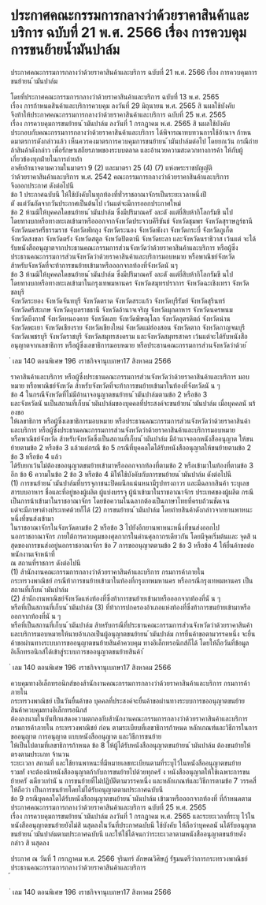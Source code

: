 
# ประกาศคณะกรรมการกลางว่าด้วยราคาสินค้าและบริการ ฉบับที่ 21 พ.ศ. 2566 เรื่อง การควบคุมการขนย้ายน้ำมันปาล์ม
      
      

      
      

ประกาศคณะกรรมการกลางว่าด้วยราคาสินค้าและบริการ 
ฉบับที่  21  พ.ศ.  2566 
เรื่อง  การควบคุมการขนย้ายน ้ามันปาล์ม 
 
 
โดยที่ประกาศคณะกรรมการกลางว่าด้วยราคาสินค้าและบริการ  ฉบับที่  13  พ.ศ.  2565  
เรื่อง  การก้าหนดสินค้าและบริการควบคุม  ลงวันที่  29  มิถุนายน  พ.ศ.  2565  สิ นผลใช้บังคับ   
จึงท้าให้ประกาศคณะกรรมการกลางว่าด้วยราคาสินค้าและบริการ  ฉบับที่  25  พ.ศ.  2565   
เรื่อง  การควบคุมการขนย้ายน ้ามันปาล์ม  ลงวันที่  1  กรกฎาคม  พ.ศ.  2565  สิ นผลใช้บังคับ  
ประกอบกับคณะกรรมการกลางว่าด้วยราคาสินค้าและบริการ  ได้พิจารณาทบทวนการใช้อ้านาจ 
ก้าหนดมาตรการดังกล่าวแล้ว  เห็นควรคงมาตรการควบคุมการขนย้ายน ้ามันปาล์มต่อไป  โดยยกเว้น
กรณีถ่ายล้าสินค้าดังกล่าว  เพื่อรักษาเสถียรภาพของระบบตลาด  และอ้านวยความสะดวกทางการค้า
ให้กับผู้เกี่ยวข้องทุกฝ่ายในการถ่ายล้า   
อาศัยอ้านาจตามความในมาตรา  9  (2)  และมาตรา  25  (4)  (7)  แห่งพระราชบัญญัติ   
ว่าด้วยราคาสินค้าและบริการ  พ.ศ.  2542  คณะกรรมการกลางว่าด้วยราคาสินค้าและบริการ   
จึงออกประกาศ  ดังต่อไปนี  
ข้อ 1 ประกาศฉบับนี ให้ใช้บังคับในทุกท้องที่ทั่วราชอาณาจักรเป็นระยะเวลาหนึ่งปี   
ตั งแต่วันถัดจากวันประกาศเป็นต้นไป  เว้นแต่จะมีการออกประกาศใหม่   
ข้อ 2 ห้ามมิให้บุคคลใดขนย้ายน ้ามันปาล์ม  ซึ่งมีปริมาณครั งละตั งแต่ยี่สิบห้ากิโลกรัมขึ นไป   
โดยทางบกหรือทางทะเลเข้ามาหรือออกจากจังหวัดประจวบคีรีขันธ์  จังหวัดชุมพร  จังหวัดสุราษฎร์ธานี  
จังหวัดนครศรีธรรมราช  จังหวัดพัทลุง  จังหวัดระนอง  จังหวัดพังงา  จังหวัดกระบี่  จังหวัดภูเก็ต  
จังหวัดสงขลา  จังหวัดตรัง  จังหวัดสตูล  จังหวัดปัตตานี  จังหวัดยะลา  และจังหวัดนราธิวาส  เว้นแต่ 
จะได้รับหนังสืออนุญาตจากประธานคณะกรรมการส่วนจังหวัดว่าด้วยราคาสินค้าและบริการ  หรือผู้ซึ่ง 
ประธานคณะกรรมการส่วนจังหวัดว่าด้วยราคาสินค้าและบริการมอบหมาย  หรือพาณิชย์จังหวัด   
ส้าหรับจังหวัดที่จะท้าการขนย้ายเข้ามาหรือออกจากท้องที่จังหวัดนั นๆ   
ข้อ 3 ห้ามมิให้บุคคลใดขนย้ายน ้ามันปาล์ม  ซึ่งมีปริมาณครั งละตั งแต่ยี่สิบห้ากิโลกรัมขึ นไป   
โดยทางบกหรือทางทะเลเข้ามาในกรุงเทพมหานคร  จังหวัดสมุทรปราการ  จังหวัดฉะเชิงเทรา  จังหวัดชลบุรี  
จังหวัดระยอง  จังหวัดจันทบุรี  จังหวัดตราด  จังหวัดสระแก้ว  จังหวัดบุรีรัมย์  จังหวัดสุรินทร์   
จังหวัดศรีสะเกษ  จังหวัดอุบลราชธานี  จังหวัดอ้านาจเจริญ  จังหวัดมุกดาหาร  จังหวัดนครพนม   
จังหวัดบึงกาฬ  จังหวัดหนองคาย  จังหวัดเลย  จังหวัดพิษณุโลก  จังหวัดอุตรดิตถ์  จังหวัดน่าน   
จังหวัดพะเยา  จังหวัดเชียงราย  จังหวัดเชียงใหม่  จังหวัดแม่ฮ่องสอน  จังหวัดตาก  จังหวัดกาญจนบุรี  
จังหวัดเพชรบุรี  จังหวัดราชบุรี  จังหวัดสมุทรสงคราม  และจังหวัดสมุทรสาคร  เว้นแต่จะได้รับหนังสือ
อนุญาตจากเลขาธิการ  หรือผู้ซึ่งเลขาธิการมอบหมาย  หรือประธานคณะกรรมการส่วนจังหวัดว่าด้วย
้
 
่
เลม   140   ตอนพิเศษ   196    งราชกิจจานุเบกษา17   สิงหาคม   2566

ราคาสินค้าและบริการ  หรือผู้ซึ่งประธานคณะกรรมการส่วนจังหวัดว่าด้วยราคาสินค้าและบริการ
มอบหมาย  หรือพาณิชย์จังหวัด  ส้าหรับจังหวัดที่จะท้าการขนย้ายเข้ามาในท้องที่จังหวัดนั น ๆ   
ข้อ 4 ในกรณีจังหวัดที่ไม่มีอ้านาจอนุญาตขนย้ายน ้ามันปาล์มตามข้อ  2  หรือข้อ  3   
และจังหวัดนั นเป็นสถานที่เก็บน ้ามันปาล์มของบุคคลที่ประสงค์จะขนย้ายน ้ามันปาล์ม  เมื่อบุคคลนั นร้องขอ  
ให้เลขาธิการ  หรือผู้ซึ่งเลขาธิการมอบหมาย  หรือประธานคณะกรรมการส่วนจังหวัดว่าด้วยราคาสินค้า 
และบริการ  หรือผู้ซึ่งประธานคณะกรรมการส่วนจังหวัดว่าด้วยราคาสินค้าและบริการมอบหมาย   
หรือพาณิชย์จังหวัด  ส้าหรับจังหวัดซึ่งเป็นสถานที่เก็บน ้ามันปาล์ม  มีอ้านาจออกหนังสืออนุญาต 
ให้ขนย้ายตามข้อ  2  หรือข้อ  3  แล้วแต่กรณี 
ข้อ 5 กรณีที่บุคคลใดได้รับหนังสืออนุญาตให้ขนย้ายตามข้อ  2  ข้อ  3  หรือข้อ  4  แล้ว   
ได้รับยกเว้นไม่ต้องขออนุญาตขนย้ายเข้ามาหรือออกจากท้องที่ตามข้อ  2  หรือเข้ามาในท้องที่ตามข้อ  3  อีก 
ข้อ 6 ความในข้อ  2  ข้อ  3  หรือข้อ  4  มิให้ใช้บังคับกับการขนย้ายน ้ามันปาล์ม  ดังต่อไปนี  
(1) การขนย้ายน ้ามันปาล์มที่บรรจุภาชนะปิดผนึกแน่นหนามีรูปทรงถาวร  และมีฉลากสินค้า
ระบุเลขสารบบอาหาร  ชื่อและที่อยู่ของผู้ผลิต  ผู้แบ่งบรรจุ  ผู้น้าเข้ามาในราชอาณาจักร  ประเทศของผู้ผลิต 
กรณีเป็นการน้าเข้ามาในราชอาณาจักร  โดยข้อความในฉลากต้องเป็นภาษาไทยที่ครบถ้วนชัดเจน   
แต่จะมีภาษาต่างประเทศด้วยก็ได้ 
(2) การขนย้ายน ้ามันปาล์ม  โดยถ่ายสินค้าดังกล่าวจากยานพาหนะหนึ่งที่ขนส่งเข้ามา   
ในราชอาณาจักรในจังหวัดตามข้อ  2  หรือข้อ  3  ไปยังอีกยานพาหนะหนึ่งที่ขนส่งออกไป   
นอกราชอาณาจักร  ภายใต้การควบคุมของศุลกากรในด่านศุลกากรเดียวกัน  โดยมีจุดเริ่มต้นและ
จุดสิ นสุดของการขนส่งอยู่นอกราชอาณาจักร 
ข้อ 7 การขออนุญาตตามข้อ  2  ข้อ  3  หรือข้อ  4  ให้ยื่นค้าขอต่อพนักงานเจ้าหน้าที่   
ณ  สถานที่ราชการ  ดังต่อไปนี  
(1) ส้านักงานคณะกรรมการกลางว่าด้วยราคาสินค้าและบริการ  กรมการค้าภายใน   
กระทรวงพาณิชย์  กรณีท้าการขนย้ายเข้ามาในท้องที่กรุงเทพมหานคร  หรือกรณีกรุงเทพมหานคร 
เป็นสถานที่เก็บน ้ามันปาล์ม   
(2) ส้านักงานพาณิชย์จังหวัดแห่งท้องที่ซึ่งท้าการขนย้ายเข้ามาหรือออกจากท้องที่นั น ๆ   
หรือที่เป็นสถานที่เก็บน ้ามันปาล์ม 
(3) ที่ท้าการปกครองอ้าเภอแห่งท้องที่ซึ่งท้าการขนย้ายเข้ามาหรือออกจากท้องที่นั น ๆ   
หรือที่เป็นสถานที่เก็บน ้ามันปาล์ม  ส้าหรับกรณีที่ประธานคณะกรรมการส่วนจังหวัดว่าด้วยราคาสินค้า
และบริการมอบหมายให้นายอ้าเภอเป็นผู้อนุญาตขนย้ายน ้ามันปาล์ม 
การยื่นค้าขอตามวรรคหนึ่ง  จะยื่นค้าขอผ่านทางระบบการขออนุญาตขนย้ายสินค้าควบคุม 
ทางอิเล็กทรอนิกส์ก็ได้  โดยให้ถือวันที่ข้อมูลอิเล็กทรอนิกส์ได้เข้าสู่ระบบการขออนุญาตขนย้ายสินค้า 
้
 
่
เลม   140   ตอนพิเศษ   196    งราชกิจจานุเบกษา17   สิงหาคม   2566

ควบคุมทางอิเล็กทรอนิกส์ของส้านักงานคณะกรรมการกลางว่าด้วยราคาสินค้าและบริการ  กรมการค้าภายใน  
กระทรวงพาณิชย์  เป็นวันยื่นค้าขอ 
บุคคลที่ประสงค์จะยื่นค้าขอผ่านทางระบบการขออนุญาตขนย้ายสินค้าควบคุมทางอิเล็กทรอนิกส์  
ต้องลงนามในบันทึกแสดงความตกลงกับส้านักงานคณะกรรมการกลางว่าด้วยราคาสินค้าและบริการ  
กรมการค้าภายใน  กระทรวงพาณิชย์  ก่อน  ตามระเบียบที่เลขาธิการก้าหนด 
หลักเกณฑ์และวิธีการในการขออนุญาต  การอนุญาต  แบบหนังสืออนุญาต  และวิธีการขนย้าย  
ให้เป็นไปตามที่เลขาธิการก้าหนด 
ข้อ 8 ให้ผู้ได้รับหนังสืออนุญาตขนย้ายน ้ามันปาล์ม  ต้องขนย้ายให้ตรงตามประเภท  จ้านวน  
ระยะเวลา  สถานที่  และใช้ยานพาหนะที่มีหมายเลขทะเบียนตามที่ระบุไว้ในหนังสืออนุญาตขนย้าย  
รวมทั งจะต้องน้าหนังสืออนุญาตก้ากับการขนย้ายไปด้วยทุกครั ง 
หนังสืออนุญาตให้ใช้เฉพาะการขนย้ายครั งเดียวเท่านั น 
การขนย้ายที่ไม่ปฏิบัติตามวรรคหนึ่ง  และหลักเกณฑ์และวิธีการตามข้อ  7  วรรคสี่  ให้ถือว่า
เป็นการขนย้ายโดยไม่ได้รับอนุญาตตามประกาศฉบับนี  
ข้อ 9 กรณีบุคคลใดได้รับหนังสืออนุญาตขนย้ายน ้ามันปาล์ม  เข้ามาหรือออกจากท้องที่ 
ที่ก้าหนดตามประกาศคณะกรรมการกลางว่าด้วยราคาสินค้าและบริการ  ฉบับที่  25  พ.ศ.  2565  
เรื่อง  การควบคุมการขนย้ายน ้ามันปาล์ม  ลงวันที่  1  กรกฎาคม  พ.ศ.  2565  และระยะเวลาที่ระบุ
ไว้ในหนังสืออนุญาตขนย้ายยังไม่สิ นสุดลงในวันที่ประกาศฉบับนี ใช้บังคับ  ให้ถือว่าบุคคลนั นได้รับอนุญาต 
ขนย้ายน ้ามันปาล์มตามประกาศฉบับนี และให้ใช้ได้จนกว่าระยะเวลาตามหนังสืออนุญาตขนย้ายดังกล่าว 
สิ นสุดลง 
 
ประกาศ  ณ  วันที่  1  กรกฎาคม  พ.ศ.  2566 
จุรินทร์  ลักษณวิศิษฏ์ 
รัฐมนตรีว่าการกระทรวงพาณิชย์   
ประธานคณะกรรมการกลางว่าด้วยราคาสินค้าและบริการ   
้
 
่
เลม   140   ตอนพิเศษ   196    งราชกิจจานุเบกษา17   สิงหาคม   2566